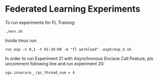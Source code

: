 # Federated Learning Experiments

To run experiments for FL Training:

    ./env.sh

Inside tmux run:
 
    run_exp -n 0,1 -t 01:30:00 -m "fl workload" .expX/exp_X.sh


In order to run Experiment 21 with Asynchronous Enclave Call Feature, pls uncomment following line and run experiment 20:

    sgx.insecure__rpc_thread_num = 4
